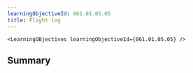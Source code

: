 ```yaml
---
learningObjectiveId: 061.01.05.05
title: Flight log
---
```


```tsx eval
<LearningOBjectives learningObjectiveId={061.01.05.05} />
```

## Summary
